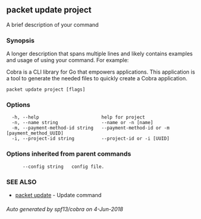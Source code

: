 ## packet update project

A brief description of your command

### Synopsis

A longer description that spans multiple lines and likely contains examples
and usage of using your command. For example:

Cobra is a CLI library for Go that empowers applications.
This application is a tool to generate the needed files
to quickly create a Cobra application.

```
packet update project [flags]
```

### Options

```
  -h, --help                       help for project
  -n, --name string                --name or -n [name]
  -m, --payment-method-id string   --payment-method-id or -m [payment_method_UUID]
  -i, --project-id string          --project-id or -i [UUID]
```

### Options inherited from parent commands

```
      --config string   config file.
```

### SEE ALSO

* [packet update](packet_update.md)	 - Update command

###### Auto generated by spf13/cobra on 4-Jun-2018
